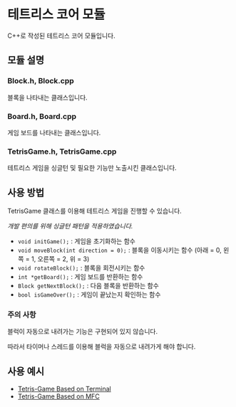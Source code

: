 # 테트리스 코어 모듈

C++로 작성된 테트리스 코어 모듈입니다.

## 모듈 설명

### Block.h, Block.cpp

블록을 나타내는 클래스입니다.

### Board.h, Board.cpp

게임 보드를 나타내는 클래스입니다.

### TetrisGame.h, TetrisGame.cpp

테트리스 게임을 싱글턴 및 필요한 기능만 노출시킨 클래스입니다.

## 사용 방법

TetrisGame 클래스를 이용해 테트리스 게임을 진행할 수 있습니다.

_개발 편의를 위해 싱글턴 패턴을 적용하였습니다._

- `void initGame();` : 게임을 초기화하는 함수
- `void moveBlock(int direction = 0);` : 블록을 이동시키는 함수 (아래 = 0, 왼쪽 = 1, 오른쪽 = 2, 위 = 3)
- `void rotateBlock();` : 블록을 회전시키는 함수
- `int *getBoard();` : 게임 보드를 반환하는 함수
- `Block getNextBlock();` : 다음 블록을 반환하는 함수
- `bool isGameOver();` : 게임이 끝났는지 확인하는 함수

### 주의 사항

블럭이 자동으로 내려가는 기능은 구현되어 있지 않습니다.

따라서 타이머나 스레드를 이용해 블럭을 자동으로 내려가게 해야 합니다.

## 사용 예시

- [Tetris-Game Based on Terminal](./example)
- [Tetris-Game Based on MFC](https://github.com/JiMinL03/TETRIS-GAME)

